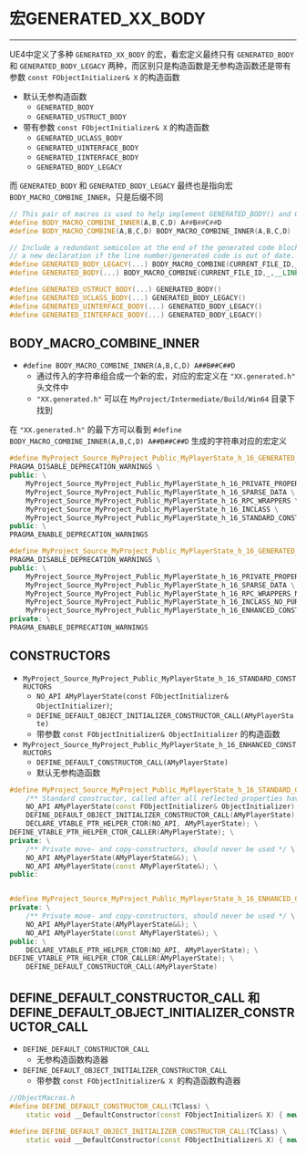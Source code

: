 # 宏GENERATED_XX_BODY
----------------------

UE4中定义了多种 `GENERATED_XX_BODY` 的宏，看宏定义最终只有 `GENERATED_BODY` 和 `GENERATED_BODY_LEGACY` 两种，而区别只是构造函数是无参构造函数还是带有参数 `const FObjectInitializer& X` 的构造函数

- 默认无参构造函数
    - `GENERATED_BODY`
	- `GENERATED_USTRUCT_BODY`
- 带有参数 `const FObjectInitializer& X` 的构造函数
    - `GENERATED_UCLASS_BODY`
    - `GENERATED_UINTERFACE_BODY`
    - `GENERATED_IINTERFACE_BODY`
    - `GENERATED_BODY_LEGACY`

而 `GENERATED_BODY` 和 `GENERATED_BODY_LEGACY` 最终也是指向宏 `BODY_MACRO_COMBINE_INNER`，只是后缀不同

```c++
// This pair of macros is used to help implement GENERATED_BODY() and GENERATED_USTRUCT_BODY()
#define BODY_MACRO_COMBINE_INNER(A,B,C,D) A##B##C##D
#define BODY_MACRO_COMBINE(A,B,C,D) BODY_MACRO_COMBINE_INNER(A,B,C,D)

// Include a redundant semicolon at the end of the generated code block, so that intellisense parsers can start parsing
// a new declaration if the line number/generated code is out of date.
#define GENERATED_BODY_LEGACY(...) BODY_MACRO_COMBINE(CURRENT_FILE_ID,_,__LINE__,_GENERATED_BODY_LEGACY);
#define GENERATED_BODY(...) BODY_MACRO_COMBINE(CURRENT_FILE_ID,_,__LINE__,_GENERATED_BODY);

#define GENERATED_USTRUCT_BODY(...) GENERATED_BODY()
#define GENERATED_UCLASS_BODY(...) GENERATED_BODY_LEGACY()
#define GENERATED_UINTERFACE_BODY(...) GENERATED_BODY_LEGACY()
#define GENERATED_IINTERFACE_BODY(...) GENERATED_BODY_LEGACY()
```


## BODY_MACRO_COMBINE_INNER

- `#define BODY_MACRO_COMBINE_INNER(A,B,C,D) A##B##C##D`
    - 通过传入的字符串组合成一个新的宏，对应的宏定义在 `"XX.generated.h"` 头文件中
    - `"XX.generated.h"` 可以在 `MyProject/Intermediate/Build/Win64` 目录下找到

在 `"XX.generated.h"` 的最下方可以看到 `#define BODY_MACRO_COMBINE_INNER(A,B,C,D) A##B##C##D` 生成的字符串对应的宏定义

```c++
#define MyProject_Source_MyProject_Public_MyPlayerState_h_16_GENERATED_BODY_LEGACY \
PRAGMA_DISABLE_DEPRECATION_WARNINGS \
public: \
	MyProject_Source_MyProject_Public_MyPlayerState_h_16_PRIVATE_PROPERTY_OFFSET \
	MyProject_Source_MyProject_Public_MyPlayerState_h_16_SPARSE_DATA \
	MyProject_Source_MyProject_Public_MyPlayerState_h_16_RPC_WRAPPERS \
	MyProject_Source_MyProject_Public_MyPlayerState_h_16_INCLASS \
	MyProject_Source_MyProject_Public_MyPlayerState_h_16_STANDARD_CONSTRUCTORS \
public: \
PRAGMA_ENABLE_DEPRECATION_WARNINGS

#define MyProject_Source_MyProject_Public_MyPlayerState_h_16_GENERATED_BODY \
PRAGMA_DISABLE_DEPRECATION_WARNINGS \
public: \
	MyProject_Source_MyProject_Public_MyPlayerState_h_16_PRIVATE_PROPERTY_OFFSET \
	MyProject_Source_MyProject_Public_MyPlayerState_h_16_SPARSE_DATA \
	MyProject_Source_MyProject_Public_MyPlayerState_h_16_RPC_WRAPPERS_NO_PURE_DECLS \
	MyProject_Source_MyProject_Public_MyPlayerState_h_16_INCLASS_NO_PURE_DECLS \
	MyProject_Source_MyProject_Public_MyPlayerState_h_16_ENHANCED_CONSTRUCTORS \
private: \
PRAGMA_ENABLE_DEPRECATION_WARNINGS
```

## CONSTRUCTORS

- `MyProject_Source_MyProject_Public_MyPlayerState_h_16_STANDARD_CONSTRUCTORS`
    - `NO_API AMyPlayerState(const FObjectInitializer& ObjectInitializer)`;
    - `DEFINE_DEFAULT_OBJECT_INITIALIZER_CONSTRUCTOR_CALL(AMyPlayerState)`
    - 带参数 `const FObjectInitializer& ObjectInitializer` 的构造函数
- `MyProject_Source_MyProject_Public_MyPlayerState_h_16_ENHANCED_CONSTRUCTORS`
    - `DEFINE_DEFAULT_CONSTRUCTOR_CALL(AMyPlayerState)`
    - 默认无参构造函数

```c++
#define MyProject_Source_MyProject_Public_MyPlayerState_h_16_STANDARD_CONSTRUCTORS \
	/** Standard constructor, called after all reflected properties have been initialized */ \
	NO_API AMyPlayerState(const FObjectInitializer& ObjectInitializer); \
	DEFINE_DEFAULT_OBJECT_INITIALIZER_CONSTRUCTOR_CALL(AMyPlayerState) \
	DECLARE_VTABLE_PTR_HELPER_CTOR(NO_API, AMyPlayerState); \
DEFINE_VTABLE_PTR_HELPER_CTOR_CALLER(AMyPlayerState); \
private: \
	/** Private move- and copy-constructors, should never be used */ \
	NO_API AMyPlayerState(AMyPlayerState&&); \
	NO_API AMyPlayerState(const AMyPlayerState&); \
public:


#define MyProject_Source_MyProject_Public_MyPlayerState_h_16_ENHANCED_CONSTRUCTORS \
private: \
	/** Private move- and copy-constructors, should never be used */ \
	NO_API AMyPlayerState(AMyPlayerState&&); \
	NO_API AMyPlayerState(const AMyPlayerState&); \
public: \
	DECLARE_VTABLE_PTR_HELPER_CTOR(NO_API, AMyPlayerState); \
DEFINE_VTABLE_PTR_HELPER_CTOR_CALLER(AMyPlayerState); \
	DEFINE_DEFAULT_CONSTRUCTOR_CALL(AMyPlayerState)
```

## DEFINE_DEFAULT_CONSTRUCTOR_CALL 和 DEFINE_DEFAULT_OBJECT_INITIALIZER_CONSTRUCTOR_CALL

- `DEFINE_DEFAULT_CONSTRUCTOR_CALL`
    - 无参构造函数构造器
- `DEFINE_DEFAULT_OBJECT_INITIALIZER_CONSTRUCTOR_CALL`
    - 带参数 `const FObjectInitializer& X `的构造函数构造器

```c++
//ObjectMacros.h
#define DEFINE_DEFAULT_CONSTRUCTOR_CALL(TClass) \
	static void __DefaultConstructor(const FObjectInitializer& X) { new((EInternal*)X.GetObj())TClass; }

#define DEFINE_DEFAULT_OBJECT_INITIALIZER_CONSTRUCTOR_CALL(TClass) \
	static void __DefaultConstructor(const FObjectInitializer& X) { new((EInternal*)X.GetObj())TClass(X); }
```
